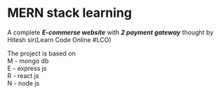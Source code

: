 # MERN stack learning

A complete <b><i>E-commerse website</i></b> with <b><i>2 payment gateway</i></b> thought by Hitesh sir(Learn Code Online #LCO)

The project is based on<br> 
M - mongo db<br>
E - express js<br>
R - react js<br>
N - node js
